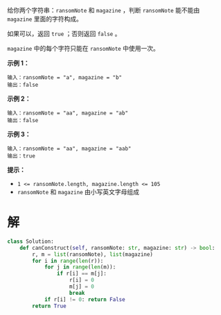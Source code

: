 给你两个字符串：`ransomNote` 和 `magazine` ，判断 `ransomNote` 能不能由 `magazine` 里面的字符构成。

如果可以，返回 `true` ；否则返回 `false` 。

`magazine` 中的每个字符只能在 `ransomNote` 中使用一次。

 

**示例 1：**

```
输入：ransomNote = "a", magazine = "b"
输出：false
```

**示例 2：**

```
输入：ransomNote = "aa", magazine = "ab"
输出：false
```

**示例 3：**

```
输入：ransomNote = "aa", magazine = "aab"
输出：true
```

 

**提示：**

- `1 <= ransomNote.length, magazine.length <= 105`
- `ransomNote` 和 `magazine` 由小写英文字母组成

# 解

```python
class Solution:
    def canConstruct(self, ransomNote: str, magazine: str) -> bool:
        r, m = list(ransomNote), list(magazine)
        for i in range(len(r)):
            for j in range(len(m)):
                if r[i] == m[j]:
                    r[i] = 0
                    m[j] = 0
                    break
            if r[i] != 0: return False
        return True
```

